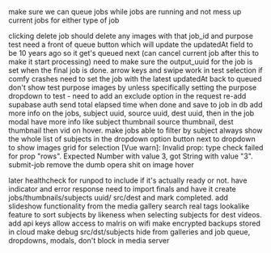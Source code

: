 
make sure we can queue jobs while jobs are running and not mess up current jobs for either type of job

clicking delete job should delete any images with that job_id and purpose test
need a front of queue button which will update the updatedAt field to be 10 years ago so it get's queued next (can cancel current job after this to make it start processing)
need to make sure the output_uuid for the job is set when the final job is done.
arrow keys and swipe work in test selection
if comfy crashes need to set the job with the latest updatedAt back to queued
don't show test purpose images by unless specifically setting the purpose dropdown to test - need to add an exclude option in the request
re-add supabase auth
send total elapsed time when done and save to job in db
add more info on the jobs, subject uuid, source uuid, dest uuid, then in the job modal have more info like subject thumbnail source thumbnail, dest thumbnail then vid on hover.
make jobs able to filter by subject
always show the whole list of subjects in the dropdown
option button next to dropdown to show images grid for selection
[Vue warn]: Invalid prop: type check failed for prop "rows". Expected Number with value 3, got String with value "3".  submit-job
remove the dumb opera shit on image hover

later
healthcheck for runpod to include if it's actually ready or not. have indicator and error response
need to import finals and have it create jobs/thumbnails/subjects uuid/ src/dest and mark completed.
add slideshow functionality from the media gallery search
real tags
lookalike feature to sort subjects by likeness when selecting subjects for dest videos.
add api keys
allow access to malris on wifi
make encrypted backups stored in cloud
make debug src/dst/subjects hide from galleries and job queue, dropdowns, modals, don't block in media server
